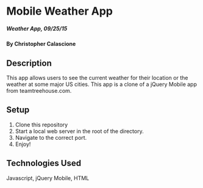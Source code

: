 # Mobile Weather App

##### Weather App, 09/25/15

#### By Christopher Calascione

## Description

This app allows users to see the current weather for their location or the weather at some major US cities.
This app is a clone of a jQuery Mobile app from teamtreehouse.com.

## Setup

1. Clone this repository
2. Start a local web server in the root of the directory.
3. Navigate to the correct port.
4. Enjoy!



## Technologies Used

Javascript, jQuery Mobile, HTML
